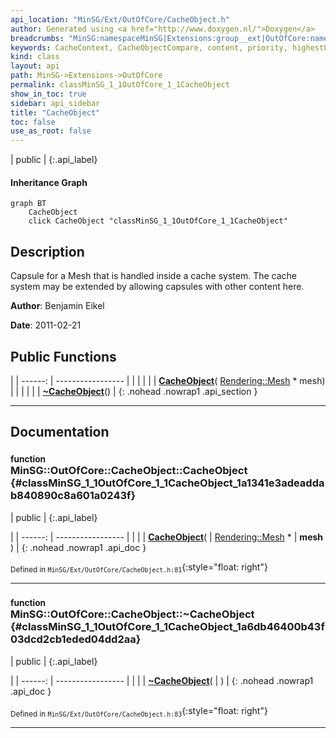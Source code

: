 ```yaml
---
api_location: "MinSG/Ext/OutOfCore/CacheObject.h"
author: Generated using <a href="http://www.doxygen.nl/">Doxygen</a>
breadcrumbs: "MinSG:namespaceMinSG|Extensions:group__ext|OutOfCore:namespaceMinSG_1_1OutOfCore"
keywords: CacheContext, CacheObjectCompare, content, priority, highestLevelStored, updated, CacheObject, CacheObject, getPriority, setPriority, getContent, isContainedIn, getHighestLevelStored, setHighestLevelStored, CacheObject, ~CacheObject
kind: class
layout: api
path: MinSG->Extensions->OutOfCore
permalink: classMinSG_1_1OutOfCore_1_1CacheObject
show_in_toc: true
sidebar: api_sidebar
title: "CacheObject"
toc: false
use_as_root: false
---
```


| public |
{:.api_label}

#### Inheritance Graph

```mermaid
graph BT
	CacheObject
	click CacheObject "classMinSG_1_1OutOfCore_1_1CacheObject"
```

## Description



Capsule for a Mesh that is handled inside a cache system. The cache system may be extended by allowing capsules with other content here.



**Author**: Benjamin Eikel



**Date**: 2011-02-21





## Public Functions

|
| ------: | ----------------- |
|  | |
|  | **[CacheObject](#classMinSG_1_1OutOfCore_1_1CacheObject_1a1341e3adeaddab840890c8a601a0243f)**( [Rendering::Mesh](classRendering_1_1Mesh) * mesh) |
|  | |
|  | **[~CacheObject](#classMinSG_1_1OutOfCore_1_1CacheObject_1a6db46400b43f03dcd2cb1eded04dd2aa)**() |
{: .nohead .nowrap1 .api_section }


-------------------------------------------------------------------

## Documentation

### <small>function</small><br/> MinSG::OutOfCore::CacheObject::CacheObject {#classMinSG_1_1OutOfCore_1_1CacheObject_1a1341e3adeaddab840890c8a601a0243f}

| public |
{:.api_label}

|
| ------: | ----------------- |
|  |
|  **[CacheObject](#classMinSG_1_1OutOfCore_1_1CacheObject_1a1341e3adeaddab840890c8a601a0243f)**( |  [Rendering::Mesh](classRendering_1_1Mesh) * | **mesh** ) |
{: .nohead .nowrap1 .api_doc }





<sub>Defined in `MinSG/Ext/OutOfCore/CacheObject.h:81`</sub>{:style="float: right"}

-------------------------------------------------------------------

### <small>function</small><br/> MinSG::OutOfCore::CacheObject::~CacheObject {#classMinSG_1_1OutOfCore_1_1CacheObject_1a6db46400b43f03dcd2cb1eded04dd2aa}

| public |
{:.api_label}

|
| ------: | ----------------- |
|  |
|  **[~CacheObject](#classMinSG_1_1OutOfCore_1_1CacheObject_1a6db46400b43f03dcd2cb1eded04dd2aa)**( |  ) |
{: .nohead .nowrap1 .api_doc }





<sub>Defined in `MinSG/Ext/OutOfCore/CacheObject.h:83`</sub>{:style="float: right"}

-------------------------------------------------------------------

